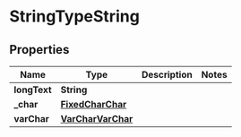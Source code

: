 

# StringTypeString


## Properties

| Name | Type | Description | Notes |
|------------ | ------------- | ------------- | -------------|
|**longText** | **String** |  |  |
|**_char** | [**FixedCharChar**](FixedCharChar.md) |  |  |
|**varChar** | [**VarCharVarChar**](VarCharVarChar.md) |  |  |



